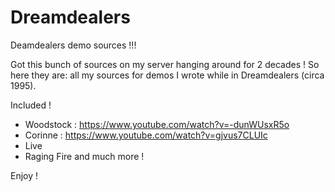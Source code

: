 # Dreamdealers
Deamdealers demo sources !!!

Got this bunch of sources on my server hanging around for 2 decades !
So here they are: all my sources for demos I wrote while in Dreamdealers (circa 1995).

Included !
- Woodstock : https://www.youtube.com/watch?v=-dunWUsxR5o
- Corinne : https://www.youtube.com/watch?v=gjvus7CLUIc
- Live
- Raging Fire
and much more !

Enjoy !
